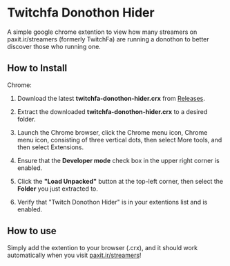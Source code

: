 # Twitchfa Donothon Hider

A simple google chrome extention to view how many streamers on paxit.ir/streamers (formerly TwitchFa) are running a donothon to better discover those who running one.

## How to Install

Chrome:

1. Download the latest **twitchfa-donothon-hider.crx** from [Releases](https://github.com/menchxCodes/twitchfa-donothon-hider/releases/tag/chrome).

1. Extract the downloaded **twitchfa-donothon-hider.crx** to a desired folder.

1. Launch the Chrome browser, click the Chrome menu icon, Chrome menu icon, consisting of three vertical dots, then select More tools, and then select Extensions.

1. Ensure that the **Developer mode** check box in the upper right corner is enabled.

1. Click the **"Load Unpacked"** button at the top-left corner, then select the **Folder** you just extracted to.

1. Verify that "Twitch Donothon Hider" is in your extentions list and is enabled.

## How to use

Simply add the extention to your browser (.crx), and it should work automatically when you visit [paxit.ir/streamers](https://www.paxit.ir/streamers)!

